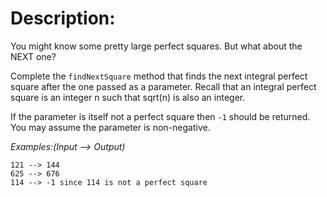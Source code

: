 # Description:
You might know some pretty large perfect squares. But what about the NEXT one?

Complete the `findNextSquare` method that finds the next integral perfect square after the one passed as a parameter. Recall that an integral perfect square is an integer n such that sqrt(n) is also an integer.

If the parameter is itself not a perfect square then `-1` should be returned. You may assume the parameter is non-negative.

*Examples:(Input --> Output)*
```
121 --> 144
625 --> 676
114 --> -1 since 114 is not a perfect square
```